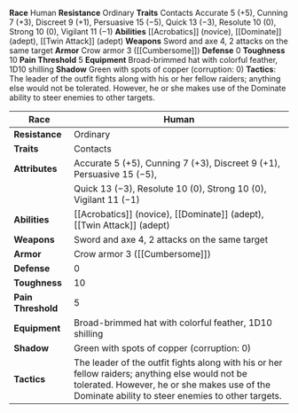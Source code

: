 **Race** Human 
**Resistance** Ordinary 
**Traits** Contacts 
Accurate 5 (+5), Cunning 7 (+3), Discreet 9 (+1), Persuasive 15 (−5), Quick 13 (−3), Resolute 10 (0), Strong 10 (0), Vigilant 11 (−1) 
**Abilities** [[Acrobatics]] (novice), [[Dominate]] (adept), [[Twin Attack]] (adept) 
**Weapons** Sword and axe 4, 2 attacks on the same target
**Armor** Crow armor 3 ([[Cumbersome]]) 
**Defense** 0 
**Toughness** 10 
**Pain Threshold** 5 
**Equipment** Broad-brimmed hat with colorful feather, 1D10 shilling 
**Shadow** Green with spots of copper (corruption: 0) 
**Tactics**: The leader of the outfit fights along with his or her fellow raiders; anything else would not be tolerated. However, he or she makes use of the Dominate ability to steer enemies to other targets.

| **Race**           | Human                                                              |
| ------------------ | ------------------------------------------------------------------ |
| **Resistance**     | Ordinary                                                           |
| **Traits**         | Contacts                                                           |
| **Attributes**     | Accurate 5 (+5), Cunning 7 (+3), Discreet 9 (+1), Persuasive 15 (−5), |
|                    | Quick 13 (−3), Resolute 10 (0), Strong 10 (0), Vigilant 11 (−1)     |
| **Abilities**      | [[Acrobatics]] (novice), [[Dominate]] (adept), [[Twin Attack]] (adept) |
| **Weapons**        | Sword and axe 4, 2 attacks on the same target                      |
| **Armor**          | Crow armor 3 ([[Cumbersome]])                                     |
| **Defense**        | 0                                                                  |
| **Toughness**      | 10                                                                 |
| **Pain Threshold** | 5                                                                  |
| **Equipment**      | Broad-brimmed hat with colorful feather, 1D10 shilling             |
| **Shadow**         | Green with spots of copper (corruption: 0)                         |
| **Tactics**        | The leader of the outfit fights along with his or her fellow raiders; anything else would not be tolerated. However, he or she makes use of the Dominate ability to steer enemies to other targets. |